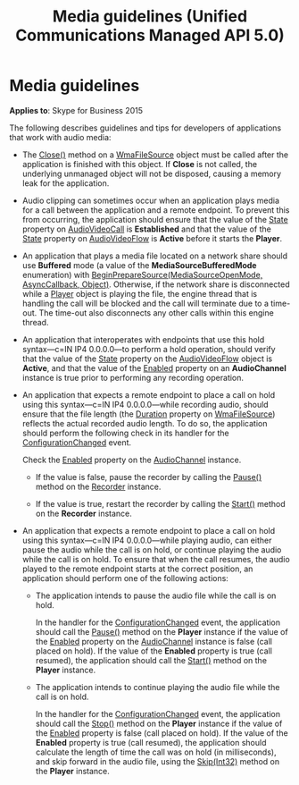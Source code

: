 ﻿---
title: Media guidelines (Unified Communications Managed API 5.0)
TOCTitle: Media guidelines
ms:assetid: 4c461569-1110-4cc4-aed1-f7f675b6bbc9
ms:mtpsurl: https://msdn.microsoft.com/library/Dn466086(v=office.16)
ms:contentKeyID: 65240029
ms.date: 07/27/2015
mtps_version: v=office.16
---

# Media guidelines


**Applies to**: Skype for Business 2015

The following describes guidelines and tips for developers of applications that work with audio media:

  - The [Close()](https://msdn.microsoft.com/library/hh384406\(v=office.16\)) method on a [WmaFileSource](https://msdn.microsoft.com/library/hh381280\(v=office.16\)) object must be called after the application is finished with this object. If **Close** is not called, the underlying unmanaged object will not be disposed, causing a memory leak for the application.

  - Audio clipping can sometimes occur when an application plays media for a call between the application and a remote endpoint. To prevent this from occurring, the application should ensure that the value of the [State](https://msdn.microsoft.com/library/hh381151\(v=office.16\)) property on [AudioVideoCall](https://docs.microsoft.com/dotnet/api/microsoft.rtc.collaboration.audiovideo.audiovideocall?view=ucma-api) is **Established** and that the value of the [State](https://msdn.microsoft.com/library/hh349893\(v=office.16\)) property on [AudioVideoFlow](https://docs.microsoft.com/dotnet/api/microsoft.rtc.collaboration.audiovideo.audiovideoflow?view=ucma-api) is **Active** before it starts the **Player**.

  - An application that plays a media file located on a network share should use **Buffered** mode (a value of the **MediaSourceBufferedMode** enumeration) with [BeginPrepareSource(MediaSourceOpenMode, AsyncCallback, Object)](https://msdn.microsoft.com/library/hh349115\(v=office.16\)). Otherwise, if the network share is disconnected while a [Player](https://docs.microsoft.com/dotnet/api/microsoft.rtc.collaboration.audiovideo.player?view=ucma-api) object is playing the file, the engine thread that is handling the call will be blocked and the call will terminate due to a time-out. The time-out also disconnects any other calls within this engine thread.

  - An application that interoperates with endpoints that use this hold syntax—c=IN IP4 0.0.0.0—to perform a hold operation, should verify that the value of the [State](https://msdn.microsoft.com/library/hh349893\(v=office.16\)) property on the [AudioVideoFlow](https://docs.microsoft.com/dotnet/api/microsoft.rtc.collaboration.audiovideo.audiovideoflow?view=ucma-api) object is **Active**, and that the value of the [Enabled](https://msdn.microsoft.com/library/hh365886\(v=office.16\)) property on an **AudioChannel** instance is true prior to performing any recording operation.

  - An application that expects a remote endpoint to place a call on hold using this syntax—c=IN IP4 0.0.0.0—while recording audio, should ensure that the file length (the [Duration](https://msdn.microsoft.com/library/hh384378\(v=office.16\)) property on [WmaFileSource](https://msdn.microsoft.com/library/hh381280\(v=office.16\))) reflects the actual recorded audio length. To do so, the application should perform the following check in its handler for the [ConfigurationChanged](https://msdn.microsoft.com/library/hh385088\(v=office.16\)) event.
    
    Check the [Enabled](https://msdn.microsoft.com/library/hh365886\(v=office.16\)) property on the [AudioChannel](https://docs.microsoft.com/dotnet/api/microsoft.rtc.collaboration.audiovideo.audiochannel?view=ucma-api) instance.
    
      - If the value is false, pause the recorder by calling the [Pause()](https://msdn.microsoft.com/library/hh349541\(v=office.16\)) method on the [Recorder](https://docs.microsoft.com/dotnet/api/microsoft.rtc.collaboration.audiovideo.recorder?view=ucma-api) instance.
    
      - If the value is true, restart the recorder by calling the [Start()](https://msdn.microsoft.com/library/hh383534\(v=office.16\)) method on the **Recorder** instance.

  - An application that expects a remote endpoint to place a call on hold using this syntax—c=IN IP4 0.0.0.0—while playing audio, can either pause the audio while the call is on hold, or continue playing the audio while the call is on hold. To ensure that when the call resumes, the audio played to the remote endpoint starts at the correct position, an application should perform one of the following actions:
    
      - The application intends to pause the audio file while the call is on hold.
        
        In the handler for the [ConfigurationChanged](https://msdn.microsoft.com/library/hh385088\(v=office.16\)) event, the application should call the [Pause()](https://msdn.microsoft.com/library/hh381641\(v=office.16\)) method on the **Player** instance if the value of the [Enabled](https://msdn.microsoft.com/library/hh365886\(v=office.16\)) property on the [AudioChannel](https://docs.microsoft.com/dotnet/api/microsoft.rtc.collaboration.audiovideo.audiochannel?view=ucma-api) instance is false (call placed on hold). If the value of the **Enabled** property is true (call resumed), the application should call the [Start()](https://msdn.microsoft.com/library/hh382632\(v=office.16\)) method on the **Player** instance.
    
      - The application intends to continue playing the audio file while the call is on hold.
        
        In the handler for the [ConfigurationChanged](https://msdn.microsoft.com/library/hh385088\(v=office.16\)) event, the application should call the [Stop()](https://msdn.microsoft.com/library/hh350156\(v=office.16\)) method on the **Player** instance if the value of the [Enabled](https://msdn.microsoft.com/library/hh365886\(v=office.16\)) property is false (call placed on hold). If the value of the **Enabled** property is true (call resumed), the application should calculate the length of time the call was on hold (in milliseconds), and skip forward in the audio file, using the [Skip(Int32)](https://msdn.microsoft.com/library/hh383920\(v=office.16\)) method on the **Player** instance.

